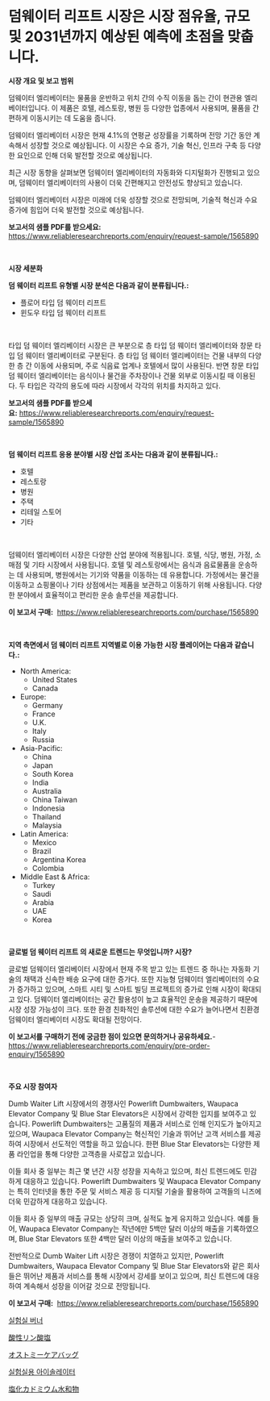 <p><h1>덤웨이터 리프트 시장은 시장 점유율, 규모 및 2031년까지 예상된 예측에 초점을 맞춥니다.</h1></p><p><strong>시장 개요 및 보고 범위</strong></p>
<p><p>덤웨이터 엘리베이터는 물품을 운반하고 위치 간의 수직 이동을 돕는 간이 현관용 엘리베이터입니다. 이 제품은 호텔, 레스토랑, 병원 등 다양한 업종에서 사용되며, 물품을 간편하게 이동시키는 데 도움을 줍니다.</p><p>덤웨이터 엘리베이터 시장은 현재 4.1%의 연평균 성장률을 기록하며 전망 기간 동안 계속해서 성장할 것으로 예상됩니다. 이 시장은 수요 증가, 기술 혁신, 인프라 구축 등 다양한 요인으로 인해 더욱 발전할 것으로 예상됩니다.</p><p>최근 시장 동향을 살펴보면 덤웨이터 엘리베이터의 자동화와 디지털화가 진행되고 있으며, 덤웨이터 엘리베이터의 사용이 더욱 간편해지고 안전성도 향상되고 있습니다.</p><p>덤웨이터 엘리베이터 시장은 미래에 더욱 성장할 것으로 전망되며, 기술적 혁신과 수요 증가에 힘입어 더욱 발전할 것으로 예상됩니다.</p></p>
<p><strong>보고서의 샘플 PDF를 받으세요:</strong> <a href="https://www.reliableresearchreports.com/enquiry/request-sample/1565890">https://www.reliableresearchreports.com/enquiry/request-sample/1565890</a></p>
<p>&nbsp;</p>
<p><strong>시장 세분화</strong></p>
<p><strong>덤 웨이터 리프트 유형별 시장 분석은 다음과 같이 분류됩니다.:</strong></p>
<p><ul><li>플로어 타입 덤 웨이터 리프트</li><li>윈도우 타입 덤 웨이터 리프트</li></ul></p>
<p>&nbsp;</p>
<p><p>타입 덤 웨이터 엘리베이터 시장은 큰 부분으로 층 타입 덤 웨이터 엘리베이터와 창문 타입 덤 웨이터 엘리베이터로 구분된다. 층 타입 덤 웨이터 엘리베이터는 건물 내부의 다양한 층 간 이동에 사용되며, 주로 식음료 업계나 호텔에서 많이 사용된다. 반면 창문 타입 덤 웨이터 엘리베이터는 음식이나 물건을 주차장이나 건물 외부로 이동시킬 때 이용된다. 두 타입은 각각의 용도에 따라 시장에서 각각의 위치를 차지하고 있다.</p></p>
<p><strong>보고서의 샘플 PDF를 받으세요:</strong>&nbsp;<a href="https://www.reliableresearchreports.com/enquiry/request-sample/1565890">https://www.reliableresearchreports.com/enquiry/request-sample/1565890</a></p>
<p>&nbsp;</p>
<p><strong> 덤 웨이터 리프트 응용 분야별 시장 산업 조사는 다음과 같이 분류됩니다.:</strong></p>
<p><ul><li>호텔</li><li>레스토랑</li><li>병원</li><li>주택</li><li>리테일 스토어</li><li>기타</li></ul></p>
<p>&nbsp;</p>
<p><p>덤웨이터 엘리베이터 시장은 다양한 산업 분야에 적용됩니다. 호텔, 식당, 병원, 가정, 소매점 및 기타 시장에서 사용됩니다. 호텔 및 레스토랑에서는 음식과 음료물품을 운송하는 데 사용되며, 병원에서는 기기와 약품을 이동하는 데 유용합니다. 가정에서는 물건을 이동하고 쇼핑몰이나 기타 상점에서는 제품을 보관하고 이동하기 위해 사용됩니다. 다양한 분야에서 효율적이고 편리한 운송 솔루션을 제공합니다.</p></p>
<p><strong>이 보고서 구매:</strong>&nbsp; <a href="https://www.reliableresearchreports.com/purchase/1565890">https://www.reliableresearchreports.com/purchase/1565890</a></p>
<p>&nbsp;</p>
<p><strong>지역 측면에서 덤 웨이터 리프트 지역별로 이용 가능한 시장 플레이어는 다음과 같습니다.:</strong></p>
<p><ul>
    <li>
        North America:
        <ul>
            <li>United States</li>
            <li>Canada</li>
        </ul>
    </li>
    <li>
        Europe:
        <ul>
            <li>Germany</li>
            <li>France</li>
            <li>U.K.</li>
            <li>Italy</li>
            <li>Russia</li>
        </ul>
    </li>
    <li>
        Asia-Pacific:
        <ul>
            <li>China</li>
            <li>Japan</li>
            <li>South Korea</li>
            <li>India</li>
            <li>Australia</li>
            <li>China Taiwan</li>
            <li>Indonesia</li>
            <li>Thailand</li>
            <li>Malaysia</li>
        </ul>
    </li>
    <li>
        Latin America:
        <ul>
            <li>Mexico</li>
            <li>Brazil</li>
            <li>Argentina Korea</li>
            <li>Colombia</li>
        </ul>
    </li>
    <li>
        Middle East & Africa:
        <ul>
            <li>Turkey</li>
            <li>Saudi</li>
            <li>Arabia</li>
            <li>UAE</li>
            <li>Korea</li>
        </ul>
    </li>
    </ul></p>
<p>&nbsp;</p>
<p><strong>글로벌 덤 웨이터 리프트 의 새로운 트렌드는 무엇입니까? 시장?</strong></p>
<p><p>글로벌 덤웨이터 엘리베이터 시장에서 현재 주목 받고 있는 트렌드 중 하나는 자동화 기술의 채택과 신속한 배송 요구에 대한 증가다. 또한 지능형 덤웨이터 엘리베이터의 수요가 증가하고 있으며, 스마트 시티 및 스마트 빌딩 프로젝트의 증가로 인해 시장이 확대되고 있다. 덤웨이터 엘리베이터는 공간 활용성이 높고 효율적인 운송을 제공하기 때문에 시장 성장 가능성이 크다. 또한 환경 친화적인 솔루션에 대한 수요가 늘어나면서 친환경 덤웨이터 엘리베이터 시장도 확대될 전망이다.</p></p>
<p><strong>이 보고서를 구매하기 전에 궁금한 점이 있으면 문의하거나 공유하세요.</strong>- <a href="https://www.reliableresearchreports.com/enquiry/pre-order-enquiry/1565890">https://www.reliableresearchreports.com/enquiry/pre-order-enquiry/1565890</a></p>
<p>&nbsp;</p>
<p><strong>주요 시장 참여자</strong></p>
<p><p>Dumb Waiter Lift 시장에서의 경쟁사인 Powerlift Dumbwaiters, Waupaca Elevator Company 및 Blue Star Elevators은 시장에서 강력한 입지를 보여주고 있습니다. Powerlift Dumbwaiters는 고품질의 제품과 서비스로 인해 인지도가 높아지고 있으며, Waupaca Elevator Company는 혁신적인 기술과 뛰어난 고객 서비스를 제공하여 시장에서 선도적인 역할을 하고 있습니다. 한편 Blue Star Elevators는 다양한 제품 라인업을 통해 다양한 고객층을 사로잡고 있습니다.</p><p>이들 회사 중 일부는 최근 몇 년간 시장 성장을 지속하고 있으며, 최신 트렌드에도 민감하게 대응하고 있습니다. Powerlift Dumbwaiters 및 Waupaca Elevator Company는 특히 인터넷을 통한 주문 및 서비스 제공 등 디지털 기술을 활용하여 고객들의 니즈에 더욱 민감하게 대응하고 있습니다.</p><p>이들 회사 중 일부의 매출 규모는 상당히 크며, 실적도 높게 유지하고 있습니다. 예를 들어, Waupaca Elevator Company는 작년에만 5백만 달러 이상의 매출을 기록하였으며, Blue Star Elevators 또한 4백만 달러 이상의 매출을 보여주고 있습니다.</p><p>전반적으로 Dumb Waiter Lift 시장은 경쟁이 치열하고 있지만, Powerlift Dumbwaiters, Waupaca Elevator Company 및 Blue Star Elevators와 같은 회사들은 뛰어난 제품과 서비스를 통해 시장에서 강세를 보이고 있으며, 최신 트렌드에 대응하여 계속해서 성장을 이어갈 것으로 전망됩니다.</p></p>
<p><strong>이 보고서 구매:</strong>&nbsp;&nbsp;<a href="https://www.reliableresearchreports.com/purchase/1565890">https://www.reliableresearchreports.com/purchase/1565890</a></p>
<p><p><a href="https://medium.com/@danieldobroiu20221/%EC%97%B0%EA%B5%AC%EC%8B%A4-%EB%B2%84%EB%84%88-%EC%8B%9C%EC%9E%A5-%EB%8F%99%ED%96%A5-%EB%B0%8F-%EC%8B%9C%EC%9E%A5-%EB%B6%84%EC%84%9D%EC%9D%80-2024-2031%EB%85%84-%EA%B8%B0%EA%B0%84%EC%97%90-%EB%8C%80%ED%95%B4-%EC%98%88%EC%B8%A1%EB%90%A9%EB%8B%88%EB%8B%A4-c262f9936cf6">실험실 버너</a></p><p><a href="https://medium.com/@billyarton5656871/%E3%83%AA%E3%83%B3%E9%85%B8%E3%82%A8%E3%82%B9%E3%83%86%E3%83%AB%E5%B8%82%E5%A0%B4%E3%81%AE%E8%A6%8F%E6%A8%A1%E3%81%AF-%E3%82%B0%E3%83%AD%E3%83%BC%E3%83%90%E3%83%AB%E7%94%A3%E6%A5%AD%E3%81%AB%E3%81%8A%E3%81%91%E3%82%8B%E6%9C%80%E9%81%A9%E3%81%AA%E3%83%9E%E3%83%BC%E3%82%B1%E3%83%86%E3%82%A3%E3%83%B3%E3%82%B0%E3%83%81%E3%83%A3%E3%83%8D%E3%83%AB%E3%82%92%E6%98%8E%E3%82%89%E3%81%8B%E3%81%AB%E3%81%97%E3%81%BE%E3%81%99-e5b539251d5f">酸性リン酸塩</a></p><p><a href="https://github.com/Sophiaard2003/Market-Research-Report-List-1/blob/main/17347916238.md">オストミーケアバッグ</a></p><p><a href="https://medium.com/@kellyclarkson42/%EC%97%B0%EA%B5%AC%EC%86%8C-%EA%B2%A9%EB%A6%AC%EA%B8%B0-%EC%8B%9C%EC%9E%A5-%EC%8B%9C%EC%9E%A5-cagr-%EC%8B%9C%EC%9E%A5-%EB%8F%99%ED%96%A5-%EB%B0%8F-%EC%84%B1%EC%9E%A5-%EC%A0%84%EB%9E%B5%EC%97%90-%EB%8C%80%ED%95%9C-%ED%86%B5%EC%B0%B0%EB%A0%A5-2b19b9120b8d">실험실용 아이솔레이터</a></p><p><a href="https://medium.com/@kyaorris56456/%E3%82%AB%E3%83%89%E3%83%9F%E3%82%A6%E3%83%A0%E5%A1%A9%E5%8C%96%E6%B0%B4%E5%92%8C%E7%89%A9%E5%B8%82%E5%A0%B4-%E3%82%BF%E3%82%A4%E3%83%97-%E3%82%A2%E3%83%97%E3%83%AA%E3%82%B1%E3%83%BC%E3%82%B7%E3%83%A7%E3%83%B3-%E5%9C%B0%E7%90%86%E3%81%AB%E3%82%88%E3%82%8B%E5%8C%85%E6%8B%AC%E7%9A%84%E8%A9%95%E4%BE%A1-cca11b8a8651">塩化カドミウム水和物</a></p></p>

